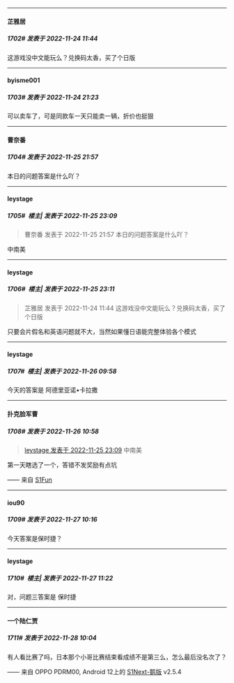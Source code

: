 

*****

####  芷雅居  
##### 1702#       发表于 2022-11-24 11:44

这游戏没中文能玩么？兑换码太香，买了个日版



*****

####  byisme001  
##### 1703#       发表于 2022-11-24 21:23

可以卖车了，可是同款车一天只能卖一辆，折价也挺狠



*****

####  曹奈番  
##### 1704#       发表于 2022-11-25 21:57

本日的问题答案是什么吖？



*****

####  leystage  
##### 1705#         楼主| 发表于 2022-11-25 23:09

<blockquote>曹奈番 发表于 2022-11-25 21:57
本日的问题答案是什么吖？</blockquote>
中南美



*****

####  leystage  
##### 1706#         楼主| 发表于 2022-11-25 23:11

<blockquote>芷雅居 发表于 2022-11-24 11:44
这游戏没中文能玩么？兑换码太香，买了个日版</blockquote>
只要会片假名和英语问题就不大，当然如果懂日语能完整体验各个模式



*****

####  leystage  
##### 1707#         楼主| 发表于 2022-11-26 09:58

今天的答案是 阿德里亚诺•卡拉撒



*****

####  扑克脸军曹  
##### 1708#       发表于 2022-11-26 10:58

<blockquote><a href="httphttps://bbs.saraba1st.com/2b/forum.php?mod=redirect&amp;goto=findpost&amp;pid=58617492&amp;ptid=2027972" target="_blank">leystage 发表于 2022-11-25 23:09</a>
中南美</blockquote>
第一天瞎选了一个，答错不发奖励有点坑

—— 来自 [S1Fun](https://s1fun.koalcat.com)



*****

####  iou90  
##### 1709#       发表于 2022-11-27 10:16

今天答案是保时捷？



*****

####  leystage  
##### 1710#         楼主| 发表于 2022-11-27 11:22

对，问题三答案是 保时捷



*****

####  一个陆仁贾  
##### 1711#       发表于 2022-11-28 10:04

有人看比赛了吗，日本那个小哥比赛结束看成绩不是第三么，怎么最后没名次了？

—— 来自 OPPO PDRM00, Android 12上的 [S1Next-鹅版](https://github.com/ykrank/S1-Next/releases) v2.5.4

